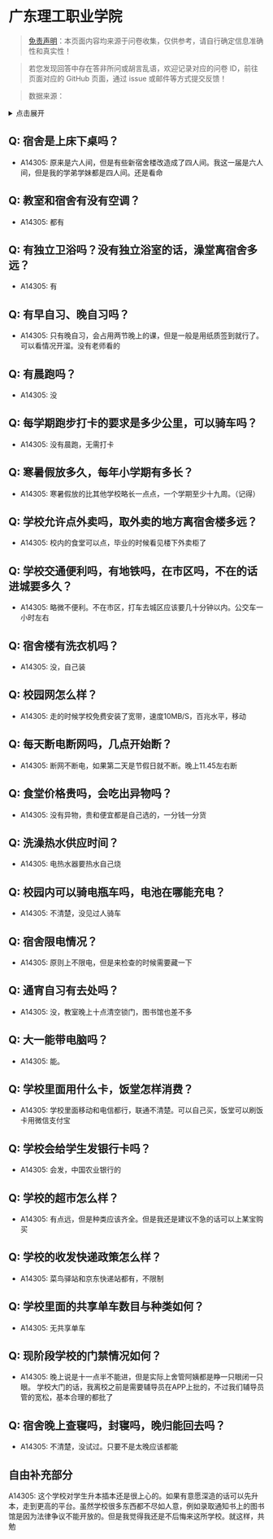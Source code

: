 # 广东理工职业学院

> [免责声明](https://colleges.chat/#_3)：本页面内容均来源于问卷收集，仅供参考，请自行确定信息准确性和真实性！

> 若您发现回答中存在答非所问或胡言乱语，欢迎记录对应的问卷 ID，前往页面对应的 GitHub 页面，通过 issue 或邮件等方式提交反馈！

> 数据来源：

<details><summary>点击展开</summary>
<ul>
<li>A14305: 匿名 (2022 年 07 月)</li>
</ul>
</details>

## Q: 宿舍是上床下桌吗？

- A14305: 原来是六人间，但是有些新宿舍楼改造成了四人间。我这一届是六人间，但是我的学弟学妹都是四人间。还是看命

## Q: 教室和宿舍有没有空调？

- A14305: 都有

## Q: 有独立卫浴吗？没有独立浴室的话，澡堂离宿舍多远？

- A14305: 有

## Q: 有早自习、晚自习吗？

- A14305: 只有晚自习，会占用两节晚上的课，但是一般是用纸质签到就行了。可以看情况开溜。没有老师看的

## Q: 有晨跑吗？

- A14305: 没

## Q: 每学期跑步打卡的要求是多少公里，可以骑车吗？

- A14305: 没有晨跑，无需打卡

## Q: 寒暑假放多久，每年小学期有多长？

- A14305: 寒暑假放的比其他学校略长一点点，一个学期至少十九周。（记得）

## Q: 学校允许点外卖吗，取外卖的地方离宿舍楼多远？

- A14305: 校内的食堂可以点，毕业的时候看见楼下外卖柜了

## Q: 学校交通便利吗，有地铁吗，在市区吗，不在的话进城要多久？

- A14305: 略微不便利。不在市区，打车去城区应该要几十分钟以内。公交车一小时左右

## Q: 宿舍楼有洗衣机吗？

- A14305: 没，自己装

## Q: 校园网怎么样？

- A14305: 走的时候学校免费安装了宽带，速度10MB/S，百兆水平，移动

## Q: 每天断电断网吗，几点开始断？

- A14305: 断网不断电，如果第二天是节假日就不断。晚上11.45左右断

## Q: 食堂价格贵吗，会吃出异物吗？

- A14305: 没有异物，贵和便宜都是自己选的，一分钱一分货

## Q: 洗澡热水供应时间？

- A14305: 电热水器要热水自己烧

## Q: 校园内可以骑电瓶车吗，电池在哪能充电？

- A14305: 不清楚，没见过人骑车

## Q: 宿舍限电情况？

- A14305: 原则上不限电，但是来检查的时候需要藏一下

## Q: 通宵自习有去处吗？

- A14305: 没，教室晚上十点清空锁门，图书馆也差不多

## Q: 大一能带电脑吗？

- A14305: 能。

## Q: 学校里面用什么卡，饭堂怎样消费？

- A14305: 学校里面移动和电信都行，联通不清楚。可以自己买，饭堂可以刷饭卡用微信支付宝

## Q: 学校会给学生发银行卡吗？

- A14305: 会发，中国农业银行的

## Q: 学校的超市怎么样？

- A14305: 有点远，但是种类应该齐全。但是我还是建议不急的话可以上某宝购买

## Q: 学校的收发快递政策怎么样？

- A14305: 菜鸟驿站和京东快递站都有，不限制

## Q: 学校里面的共享单车数目与种类如何？

- A14305: 无共享单车

## Q: 现阶段学校的门禁情况如何？

- A14305: 晚上说是十一点半不能进，但是实际上舍管阿姨都是睁一只眼闭一只眼。
学校大门的话，我离校之前是需要辅导员在APP上批的，不过我们辅导员管的宽松，基本合理的都批了

## Q: 宿舍晚上查寝吗，封寝吗，晚归能回去吗？

- A14305: 不清楚，没试过。只要不是太晚应该都能

## 自由补充部分

A14305: 这个学校对学生升本插本还是很上心的。如果有意愿深造的话可以先升本，走到更高的平台。虽然学校很多东西都不尽如人意，例如录取通知书上的图书馆是因为法律争议不能开放的。但是我觉得我还是不后悔来这所学校。就这样，共勉